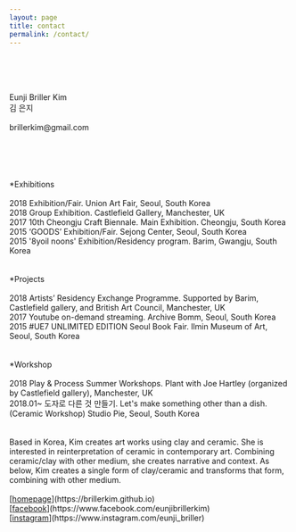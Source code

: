 ```yaml
---
layout: page
title: contact
permalink: /contact/
---
```

<br>
<br>
<br>
<br>
Eunji Briller Kim<br> 
김 은지<br>
<br>
brillerkim@gmail.com<br>
<br>
<br>
<br>
<br>
<br>
*Exhibitions<br>
<br>
2018 Exhibition/Fair. Union Art Fair, Seoul, South Korea<br>
2018 Group Exhibition. Castlefield Gallery, Manchester, UK<br> 
2017 10th Cheongju Craft Biennale. Main Exhibition. Cheongju, South Korea<br>
2015 ‘GOODS’ Exhibition/Fair. Sejong Center, Seoul, South Korea<br> 
2015 '8yoil noons' Exhibition/Residency program. Barim, Gwangju, South Korea<br>
<br>
<br>
*Projects<br>
<br>
2018 Artists’ Residency Exchange Programme. Supported by Barim, Castlefield gallery, and British Art Council, Manchester, UK<br> 
2017 Youtube on-demand streaming. Archive Bomm, Seoul, South Korea<br> 
2015 #UE7 UNLIMITED EDITION Seoul Book Fair. Ilmin Museum of Art, Seoul, South Korea<br>
<br>
<br>
*Workshop<br>
<br>
2018 Play & Process Summer Workshops. Plant with Joe Hartley (organized by Castlefield gallery), Manchester, UK<br>
2018.01~ 도자로 다른 것 만들기. Let's make something other than a dish. (Ceramic Workshop) Studio Pie, Seoul, South Korea<br>
<br>
<br>
Based in Korea, Kim creates art works using clay and ceramic. She is interested in reinterpretation of ceramic in contemporary art. Combining ceramic/clay with other medium,
she creates narrative and context. As below, Kim creates a single form of clay/ceramic and transforms that form,
combining with other medium.
<br>
<br>
[<U>homepage</U>](https://brillerkim.github.io)<br>
[<U>facebook</U>](https://www.facebook.com/eunjibrillerkim)<br>
[<U>instagram</U>](https://www.instagram.com/eunji_briller)<br>
<br>
<br>
